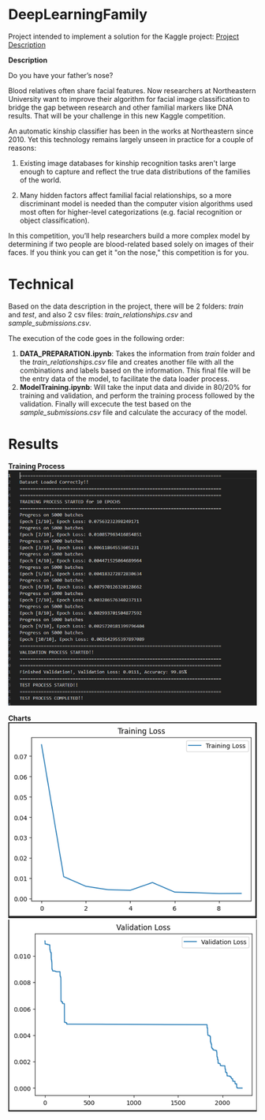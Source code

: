 # DeepLearningFamily

Project intended to implement a solution for the Kaggle project: [Project Description](https://www.kaggle.com/competitions/recognizing-faces-in-the-wild/data)

**Description**

Do you have your father’s nose?

Blood relatives often share facial features. Now researchers at Northeastern University want to improve their algorithm for facial image classification to bridge the gap between research and other familial markers like DNA results. That will be your challenge in this new Kaggle competition.

An automatic kinship classifier has been in the works at Northeastern since 2010. Yet this technology remains largely unseen in practice for a couple of reasons:

1. Existing image databases for kinship recognition tasks aren't large enough to capture and reflect the true data distributions of the families of the world.

2. Many hidden factors affect familial facial relationships, so a more discriminant model is needed than the computer vision algorithms used most often for higher-level categorizations (e.g. facial recognition or object classification).

In this competition, you’ll help researchers build a more complex model by determining if two people are blood-related based solely on images of their faces. If you think you can get it "on the nose," this competition is for you.

# Technical
Based on the data description in the project, there will be 2 folders: *train* and *test*, and also 2 csv files: *train_relationships.csv* and *sample_submissions.csv*.

The execution of the code goes in the following order:
1. __DATA_PREPARATION.ipynb__: Takes the information from *train* folder and the *train_relationships.csv* file and creates another file with all the combinations and labels based on the information. This final file will be the entry data of the model, to facilitate the data loader process.
2. __ModelTraining.ipynb__: Will take the input data and divide in 80/20% for training and validation, and perform the training process followed by the validation. Finally will excecute the test based on the *sample_submissions.csv* file and calculate the accuracy of the model.

# Results

**Training Process**
![alt text](image.png)

**Charts**
![Training Loss](image-1.png)
<br>
![Validation Loss](image-2.png)

